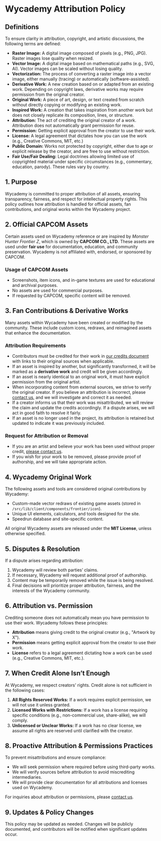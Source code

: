 # Wycademy Attribution Policy

## Definitions

To ensure clarity in attribution, copyright, and artistic discussions, the following terms are defined:

- **Raster Image:** A digital image composed of pixels (e.g., PNG, JPG). Raster images lose quality when resized.
- **Vector Image:** A digital image based on mathematical paths (e.g., SVG, AI). Vector images can be scaled without losing quality.
- **Vectorization:** The process of converting a raster image into a vector image, either manually (tracing) or automatically (software-assisted).
- **Derivative Work:** A new creation based on or adapted from an existing work. Depending on copyright laws, derivative works may require permission from the original creator.
- **Original Work:** A piece of art, design, or text created from scratch without directly copying or modifying an existing work.
- **Inspired Work:** A creation that takes inspiration from another work but does not closely replicate its composition, lines, or structure.
- **Attribution:** The act of crediting the original creator of a work. Attribution does not automatically grant permission for reuse.
- **Permission:** Getting explicit approval from the creator to use their work.
- **License:** A legal agreement that dictates how you can use the work (e.g., Creative Commons, MIT, etc.)
- **Public Domain:** Works not protected by copyright, either due to age or explicit release by the creator, and are free to use without restriction.
- **Fair Use/Fair Dealing:** Legal doctrines allowing limited use of copyrighted material under specific circumstances (e.g., commentary, education, parody). These rules vary by country.

## **1. Purpose**

Wycademy is committed to proper attribution of all assets, ensuring transparency, fairness, and respect for intellectual property rights. This policy outlines how attribution is handled for official assets, fan contributions, and original works within the Wycademy project.

## **2. Official CAPCOM Assets**

Certain assets used on Wycademy reference or are inspired by *Monster Hunter Frontier Z*, which is owned by **CAPCOM CO., LTD.** These assets are used under **fair use** for documentation, education, and community preservation. Wycademy is not affiliated with, endorsed, or sponsored by CAPCOM.

### **Usage of CAPCOM Assets**

- Screenshots, item icons, and in-game textures are used for educational and archival purposes.
- No assets are used for commercial purposes.
- If requested by CAPCOM, specific content will be removed.

## **3. Fan Contributions & Derivative Works**

Many assets within Wycademy have been created or modified by the community. These include custom icons, redraws, and reimagined assets that enhance the documentation.

### **Attribution Requirements**

- Contributors must be credited for their work in [our credits document](./CREDITS.md) with links to their original sources when applicable.
- If an asset is inspired by another, but significantly transformed, it will be marked as a **derivative work** and credit will be given accordingly.
- If an asset is nearly identical to an original work, it must have explicit permission from the original artist.
- When incorporating content from external sources, we strive to verify the original creator. If you believe an attribution is incorrect, please [contact us](https://github.com/Open-Frontiers/wycademy/issues), and we will investigate and correct it as needed.
- If a creator informs us that their work was misattributed, we will review the claim and update the credits accordingly. If a dispute arises, we will act in good faith to resolve it fairly.
- If an asset is no longer used in the project, its attribution is retained but updated to indicate it was previously included.

### **Request for Attribution or Removal**

- If you are an artist and believe your work has been used without proper credit, [please contact us](https://github.com/Open-Frontiers/wycademy/issues).
- If you wish for your work to be removed, please provide proof of authorship, and we will take appropriate action.

## **4. Wycademy Original Work**

The following assets and tools are considered original contributions by Wycademy:

- Custom-made vector redraws of existing game assets (stored in `/src/lib/client/components/frontier/icon`).
- Unique UI elements, calculators, and tools designed for the site.
- Speedrun database and site-specific content.

All original Wycademy assets are released under the **MIT License**, unless otherwise specified.

## **5. Disputes & Resolution**

If a dispute arises regarding attribution:

1. Wycademy will review both parties’ claims.
2. If necessary, Wycademy will request additional proof of authorship.
3. Content may be temporarily removed while the issue is being resolved.
4. Final decisions will prioritize proper attribution, fairness, and the interests of the Wycademy community.

## **6. Attribution vs. Permission**

Crediting someone does not automatically mean you have permission to use their work. Wycademy follows these principles:

- **Attribution** means giving credit to the original creator (e.g., "Artwork by X").
- **Permission** means getting explicit approval from the creator to use their work.
- **License** refers to a legal agreement dictating how a work can be used (e.g., Creative Commons, MIT, etc.).

## **7. When Credit Alone Isn’t Enough**

At Wycademy, we respect creators' rights. Credit alone is not sufficient in the following cases:

1. **All Rights Reserved Works:** If a work requires explicit permission, we will not use it unless granted.
2. **Licensed Works with Restrictions:** If a work has a license requiring specific conditions (e.g., non-commercial use, share-alike), we will comply.
3. **Unlicensed or Unclear Works:** If a work has no clear license, we assume all rights are reserved until clarified with the creator.

## **8. Proactive Attribution & Permissions Practices**

To prevent misattributions and ensure compliance:

- We will seek permission where required before using third-party works.
- We will verify sources before attribution to avoid miscrediting intermediaries.
- We will provide clear documentation for all attributions and licenses used on Wycademy.

For inquiries about attribution or permissions, please [contact us](https://github.com/Open-Frontiers/wycademy/issues).

## **9. Updates & Policy Changes**

This policy may be updated as needed. Changes will be publicly documented, and contributors will be notified when significant updates occur.

